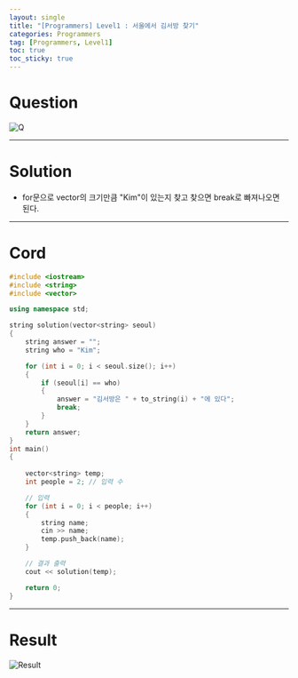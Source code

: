 ```yaml
---
layout: single
title: "[Programmers] Level1 : 서울에서 김서방 찾기"
categories: Programmers
tag: [Programmers, Level1]
toc: true
toc_sticky: true
---
```


# Question
![Q](https://user-images.githubusercontent.com/97664446/192531016-f7187629-79f9-4933-a57f-f4b3c4a45a8e.PNG)

***

# Solution
- for문으로 vector의 크기만큼 "Kim"이 있는지 찾고 찾으면 break로 빠져나오면 된다.

***

# Cord
```c++
#include <iostream>
#include <string>
#include <vector>

using namespace std;

string solution(vector<string> seoul) 
{
    string answer = "";
    string who = "Kim";

    for (int i = 0; i < seoul.size(); i++)
    {
        if (seoul[i] == who)
        {
            answer = "김서방은 " + to_string(i) + "에 있다";
            break;
        }
    }
    return answer;
}
int main()
{
    
    vector<string> temp;
    int people = 2; // 입력 수

    // 입력
    for (int i = 0; i < people; i++)
    {
        string name;
        cin >> name;
        temp.push_back(name);
    }

    // 결과 출력
    cout << solution(temp);

    return 0;
}
```

***

# Result
![Result](https://user-images.githubusercontent.com/97664446/192531020-e256fbaf-77bf-4ba4-b121-5ca111e0d065.PNG)

